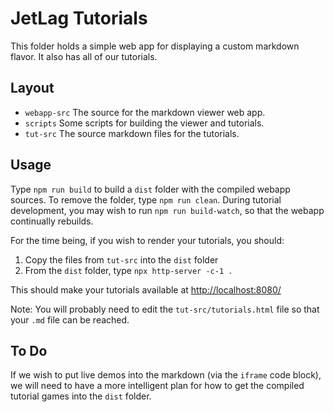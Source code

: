 # JetLag Tutorials

This folder holds a simple web app for displaying a custom markdown flavor.  It
also has all of our tutorials.

## Layout

- `webapp-src` The source for the markdown viewer web app.
- `scripts` Some scripts for building the viewer and tutorials.
- `tut-src` The source markdown files for the tutorials.

## Usage

Type `npm run build` to build a `dist` folder with the compiled webapp sources.
To remove the folder, type `npm run clean`.  During tutorial development, you
may wish to run `npm run build-watch`, so that the webapp continually rebuilds.

For the time being, if you wish to render your tutorials, you should:

1. Copy the files from `tut-src` into the `dist` folder
2. From the `dist` folder, type `npx http-server -c-1 .`

This should make your tutorials available at <http://localhost:8080/>

Note: You will probably need to edit the `tut-src/tutorials.html` file so that
your `.md` file can be reached.

## To Do

If we wish to put live demos into the markdown (via the `iframe` code block), we
will need to have a more intelligent plan for how to get the compiled tutorial
games into the `dist` folder.
